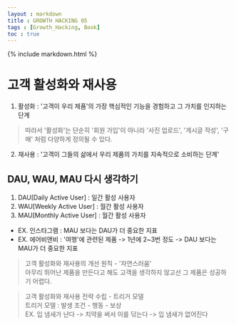 ```yaml
---
layout : markdown
title : GROWTH HACKING 05
tags : [Growth_Hacking, Book]
toc : true
---
```

{% include markdown.html %}

# 고객 활성화와 재사용

1. 활성화 : '고객이 우리 제품'의 가장 핵심적인 기능을 경험하고 그 가치를 인지하는 단계

> 따라서 '활성화'는 단순히 '회원 가입'이 아니라 '사진 업로드', '게시글 작성', '구매' 처럼 다양하게 정의될 수 있다.

2. 재사용 : '고객이 그들의 삶에서 우리 제품의 가치를 지속적으로 소비하는 단계'

## DAU, WAU, MAU 다시 생각하기

1. DAU[Daily Active User] : 일간 활성 사용자
2. WAU[Weekly Active User] : 월간 활성 사용자
3. MAU[Monthly Active User] : 월간 활성 사용자

- EX. 인스타그램 : MAU 보다는 DAU가 더 중요한 지표
- EX. 에어비앤비 : '여행'에 관련된 제품 -> 1년에 2~3번 정도 -> DAU 보다는 MAU가 더 중요한 지표

> 고객 활성화와 재사용의 개선 원칙 - '자연스러움'  
> 아무리 뛰어난 제품을 만든다고 해도 고객을 생각하지 않고선 그 제품은 성공하기 어렵다.

> 고객 활성화와 재사용 전략 수립 - 트리거 모델  
> 트리거 모델 : 발생 조건 - 행동 - 보상  
> EX. 입 냄새가 난다 -> 치약을 써서 이를 닦는다 -> 입 냄새가 없어진다
